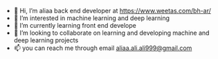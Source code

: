 - 👋 Hi, I’m aliaa back end developer at https://www.weetas.com/bh-ar/
- 👀 I’m interested in machine learning and deep learning 
- 🌱 I’m currently learning front end develope
- 💞️ I’m looking to collaborate on learning and developing machine and deep learning projects
- 📫 you can reach me through email aliaa.ali.ali999@gmail.com

